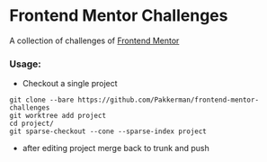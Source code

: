 # Frontend Mentor Challenges

A collection of challenges of [Frontend Mentor](https://www.frontendmentor.io/challenges)

### Usage:

- Checkout a single project

```
git clone --bare https://github.com/Pakkerman/frontend-mentor-challenges
git worktree add project
cd project/
git sparse-checkout --cone --sparse-index project
```

- after editing project merge back to trunk and push
